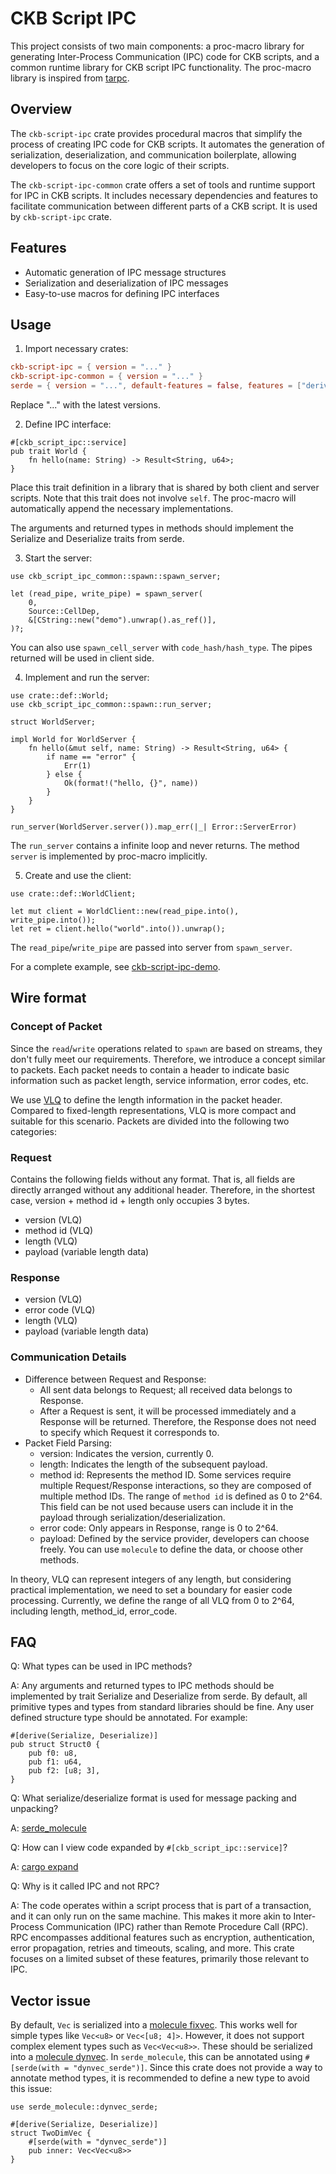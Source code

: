 # CKB Script IPC

This project consists of two main components: a proc-macro library for
generating Inter-Process Communication (IPC) code for CKB scripts, and a common
runtime library for CKB script IPC functionality. The proc-macro library is
inspired from [tarpc](https://github.com/google/tarpc).


## Overview

The `ckb-script-ipc` crate provides procedural macros that simplify the process
of creating IPC code for CKB scripts. It automates the generation of
serialization, deserialization, and communication boilerplate, allowing
developers to focus on the core logic of their scripts.

The `ckb-script-ipc-common` crate offers a set of tools and runtime support for
IPC in CKB scripts. It includes necessary dependencies and features to
facilitate communication between different parts of a CKB script. It is used by
`ckb-script-ipc` crate.

## Features

- Automatic generation of IPC message structures
- Serialization and deserialization of IPC messages
- Easy-to-use macros for defining IPC interfaces

## Usage
1. Import necessary crates:

```toml
ckb-script-ipc = { version = "..." }
ckb-script-ipc-common = { version = "..." }
serde = { version = "...", default-features = false, features = ["derive"] }
```
Replace "..." with the latest versions.

2. Define IPC interface:

```rust,ignore
#[ckb_script_ipc::service]
pub trait World {
    fn hello(name: String) -> Result<String, u64>;
}
```

Place this trait definition in a library that is shared by both client and
server scripts. Note that this trait does not involve `self`. The proc-macro
will automatically append the necessary implementations.

The arguments and returned types in methods should implement the Serialize and
Deserialize traits from serde.

3. Start the server:

```rust,ignore
use ckb_script_ipc_common::spawn::spawn_server;

let (read_pipe, write_pipe) = spawn_server(
    0,
    Source::CellDep,
    &[CString::new("demo").unwrap().as_ref()],
)?;
```
You can also use `spawn_cell_server` with `code_hash/hash_type`. The pipes
returned will be used in client side.

4. Implement and run the server:

```rust,ignore
use crate::def::World;
use ckb_script_ipc_common::spawn::run_server;

struct WorldServer;

impl World for WorldServer {
    fn hello(&mut self, name: String) -> Result<String, u64> {
        if name == "error" {
            Err(1)
        } else {
            Ok(format!("hello, {}", name))
        }
    }
}

run_server(WorldServer.server()).map_err(|_| Error::ServerError)
```
The `run_server` contains a infinite loop and never returns. The method `server`
is implemented by proc-macro implicitly.

5. Create and use the client:

```rust,ignore
use crate::def::WorldClient;

let mut client = WorldClient::new(read_pipe.into(), write_pipe.into());
let ret = client.hello("world".into()).unwrap();
```
The `read_pipe`/`write_pipe` are passed into server from `spawn_server`.

For a complete example, see [ckb-script-ipc-demo](https://github.com/XuJiandong/ckb-script-ipc/tree/main/contracts/ckb-script-ipc-demo).

## Wire format
### Concept of Packet

Since the `read`/`write` operations related to `spawn` are based on streams,
they don't fully meet our requirements. Therefore, we introduce a concept
similar to packets. Each packet needs to contain a header to indicate basic
information such as packet length, service information, error codes, etc.

We use [VLQ](https://en.wikipedia.org/wiki/Variable-length_quantity) to define
the length information in the packet header. Compared to fixed-length
representations, VLQ is more compact and suitable for this scenario. Packets are
divided into the following two categories:

### Request

Contains the following fields without any format. That is, all fields are
directly arranged without any additional header. Therefore, in the shortest
case, version + method id + length only occupies 3 bytes.
- version (VLQ)
- method id (VLQ)
- length (VLQ)
- payload (variable length data)

### Response

- version (VLQ)
- error code (VLQ)
- length (VLQ)
- payload (variable length data)

### Communication Details

- Difference between Request and Response:
    - All sent data belongs to Request; all received data belongs to Response.
    - After a Request is sent, it will be processed immediately and a Response
      will be returned. Therefore, the Response does not need to specify which
      Request it corresponds to.
- Packet Field Parsing:
    - version: Indicates the version, currently 0.
    - length: Indicates the length of the subsequent payload.
    - method id: Represents the method ID. Some services require multiple
      Request/Response interactions, so they are composed of multiple method
      IDs. The range of `method id` is defined as 0 to 2^64. This field can be
      not used because users can include it in the payload through
      serialization/deserialization.
    - error code: Only appears in Response, range is 0 to 2^64.
    - payload: Defined by the service provider, developers can choose freely.
      You can use `molecule` to define the data, or choose other methods.

In theory, VLQ can represent integers of any length, but considering practical
implementation, we need to set a boundary for easier code processing. Currently,
we define the range of all VLQ from 0 to 2^64, including length, method_id, error_code.


## FAQ
Q: What types can be used in IPC methods?

A: Any arguments and returned types to IPC methods should be implemented by trait
Serialize and Deserialize from serde. By default, all primitive types and types
from standard libraries should be fine. Any user defined structure type should
be annotated. For example:
```rust,ignore
#[derive(Serialize, Deserialize)]
pub struct Struct0 {
    pub f0: u8,
    pub f1: u64,
    pub f2: [u8; 3],
}
```

Q: What serialize/deserialize format is used for message packing and unpacking?

A: [serde_molecule](https://github.com/XuJiandong/serde_molecule)

Q: How can I view code expanded by `#[ckb_script_ipc::service]`?

A: [cargo expand](https://github.com/dtolnay/cargo-expand)

Q: Why is it called IPC and not RPC?

A: The code operates within a script process that is part of a transaction, and
it can only run on the same machine. This makes it more akin to Inter-Process
Communication (IPC) rather than Remote Procedure Call (RPC). RPC encompasses
additional features such as encryption, authentication, error propagation,
retries and timeouts, scaling, and more. This crate focuses on a limited subset of
these features, primarily those relevant to IPC.


## Vector issue
By default, `Vec` is serialized into a [molecule
fixvec](https://github.com/nervosnetwork/rfcs/blob/master/rfcs/0008-serialization/0008-serialization.md#fixvec---fixed-vector).
This works well for simple types like `Vec<u8>` or `Vec<[u8; 4]>`. However, it
does not support complex element types such as `Vec<Vec<u8>>`. These should be
serialized into a [molecule
dynvec](https://github.com/nervosnetwork/rfcs/blob/master/rfcs/0008-serialization/0008-serialization.md#dynvec---dynamic-vector).
In `serde_molecule`, this can be annotated using `#[serde(with = "dynvec_serde")]`.
Since this crate does not provide a way to annotate method types, it is recommended to define a new type to avoid this issue:

```rust,ignore
use serde_molecule::dynvec_serde;

#[derive(Serialize, Deserialize)]
struct TwoDimVec {
    #[serde(with = "dynvec_serde")]
    pub inner: Vec<Vec<u8>>
}
```
